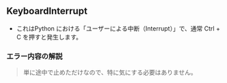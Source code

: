 ## KeyboardInterrupt

- これはPython における「ユーザーによる中断（Interrupt）」で、通常 Ctrl + C を押すと発生します。

### エラー内容の解説
>単に途中で止めただけなので、特に気にする必要はありません。

